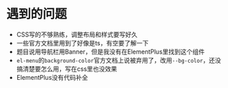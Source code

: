 # 遇到的问题

* CSS写的不够熟练，调整布局和样式要写好久
* 一些官方文档里用到了好像是ts，有空要了解一下
* 题目说用导航栏用Banner，但是我没有在ElementPlus里找到这个组件
* `el-menu`的`background-color`官方文档上说被弃用了，改用`--bg-color`，还没搞清楚要怎么用，写在css里也没效果
* ElementPlus没有代码补全